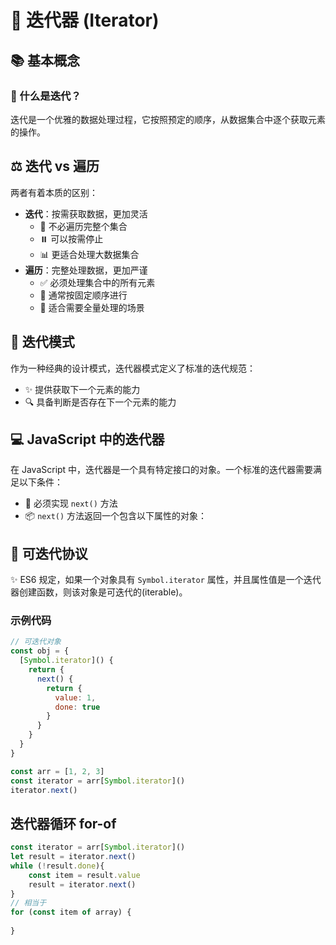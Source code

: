 # 🔄 迭代器 (Iterator)

## 📚 基本概念

### 🤔 什么是迭代？

迭代是一个优雅的数据处理过程，它按照预定的顺序，从数据集合中逐个获取元素的操作。

## ⚖️ 迭代 vs 遍历

两者有着本质的区别：

- **迭代**：按需获取数据，更加灵活
  - 🎯 不必遍历完整个集合
  - ⏸️ 可以按需停止
  - 📊 更适合处理大数据集合
- **遍历**：完整处理数据，更加严谨
  - ✅ 必须处理集合中的所有元素
  - 📝 通常按固定顺序进行
  - 💯 适合需要全量处理的场景

## 🎨 迭代模式

作为一种经典的设计模式，迭代器模式定义了标准的迭代规范：

- ✨ 提供获取下一个元素的能力
- 🔍 具备判断是否存在下一个元素的能力

## 💻 JavaScript 中的迭代器

在 JavaScript 中，迭代器是一个具有特定接口的对象。一个标准的迭代器需要满足以下条件：

- 🔧 必须实现 `next()` 方法
- 📦 `next()` 方法返回一个包含以下属性的对象：

## 🔄 可迭代协议

✨ ES6 规定，如果一个对象具有 `Symbol.iterator` 属性，并且属性值是一个迭代器创建函数，则该对象是可迭代的(iterable)。

### 示例代码

```js
// 可迭代对象
const obj = {
  [Symbol.iterator]() {
    return {
      next() {
        return {
          value: 1,
          done: true
        }
      }
    }
  }
}

const arr = [1, 2, 3]
const iterator = arr[Symbol.iterator]()
iterator.next()
```


## 迭代器循环 for-of

```js
const iterator = arr[Symbol.iterator]()
let result = iterator.next()
while (!result.done){
    const item = result.value 
    result = iterator.next()
}
// 相当于
for (const item of array) {
  
}
```